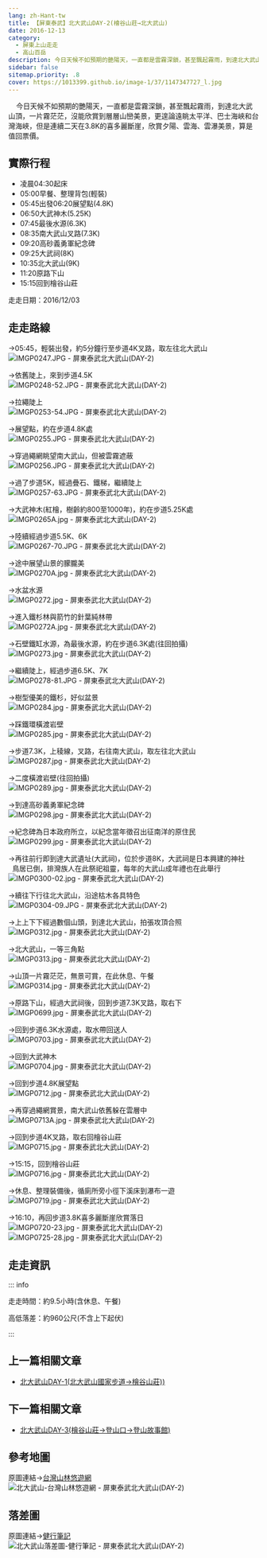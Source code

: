 ```yaml
---
lang: zh-Hant-tw
title: 【屏東泰武】北大武山DAY-2(檜谷山莊→北大武山)
date: 2016-12-13
category: 
  - 屏東上山走走
  - 高山百岳
description: 今日天候不如預期的艷陽天，一直都是雲霧深鎖，甚至飄起霧雨，到達北大武山頂，一片霧茫茫，沒能欣賞到層層山巒美景，更遑論遠眺太平洋、巴士海峽和台灣海峽，但是連續二天在3.8K的喜多麗斷崖，欣賞夕陽、雲海、雲瀑美景，算是值回票價。
sidebar: false
sitemap.priority: .8
cover: https://1013399.github.io/image-1/37/1147347727_l.jpg
---
```


    今日天候不如預期的艷陽天，一直都是雲霧深鎖，甚至飄起霧雨，到達北大武山頂，一片霧茫茫，沒能欣賞到層層山巒美景，更遑論遠眺太平洋、巴士海峽和台灣海峽，但是連續二天在3.8K的喜多麗斷崖，欣賞夕陽、雲海、雲瀑美景，算是值回票價。

<!-- more -->

## 實際行程
- 凌晨04:30起床
- 05:00早餐、整理背包(輕裝)
- 05:45出發06:20展望點(4.8K)
- 06:50大武神木(5.25K)
- 07:45最後水源(6.3K)
- 08:35南大武山叉路(7.3K)
- 09:20高砂義勇軍紀念碑
- 09:25大武祠(8K)
- 10:35北大武山(9K)
- 11:20原路下山
- 15:15回到檜谷山莊

走走日期：2016/12/03

## 走走路線
→05:45，輕裝出發，約5分鐘行至步道4K叉路，取左往北大武山  
![IMGP0247.JPG - 屏東泰武北大武山(DAY-2)](https://1013399.github.io/image-1/37/1147347135_l.jpg)

→依舊陡上，來到步道4.5K  
![IMGP0248-52.JPG - 屏東泰武北大武山(DAY-2)](https://1013399.github.io/image-1/37/1147346865_l.jpg)

→拉繩陡上  
![IMGP0253-54.JPG - 屏東泰武北大武山(DAY-2)](https://1013399.github.io/image-1/37/1147347726_l.jpg)

→展望點，約在步道4.8K處  
![IMGP0255.JPG - 屏東泰武北大武山(DAY-2)](https://1013399.github.io/image-1/37/1147346671_l.jpg)

→穿過繩網眺望南大武山，但被雲霧遮蔽  
![IMGP0256.JPG - 屏東泰武北大武山(DAY-2)](https://1013399.github.io/image-1/37/1147345980_l.jpg)

→過了步道5K，經過疊石、鐵梯，繼續陡上  
![IMGP0257-63.JPG - 屏東泰武北大武山(DAY-2)](https://1013399.github.io/image-1/37/1147347423_l.jpg)

→大武神木(紅檜，樹齡約800至1000年)，約在步道5.25K處  
![IMGP0265A.jpg - 屏東泰武北大武山(DAY-2)](https://1013399.github.io/image-1/37/1147347424_l.jpg)

→陸續經過步道5.5K、6K  
![IMGP0267-70.JPG - 屏東泰武北大武山(DAY-2)](https://1013399.github.io/image-1/37/1147347530_l.jpg)

→途中展望山景的朦朧美  
![IMGP0270A.jpg - 屏東泰武北大武山(DAY-2)](https://1013399.github.io/image-1/37/1147347727_l.jpg)

→水盆水源  
![IMGP0272.jpg - 屏東泰武北大武山(DAY-2)](https://1013399.github.io/image-1/37/1147346672_l.jpg)

→進入鐵杉林與箭竹的針葉純林帶  
![IMGP0272A.jpg - 屏東泰武北大武山(DAY-2)](https://1013399.github.io/image-1/37/1147346866_l.jpg)

→石壁鐵缸水源，為最後水源，約在步道6.3K處(往回拍攝)  
![IMGP0273.jpg - 屏東泰武北大武山(DAY-2)](https://1013399.github.io/image-1/37/1147348218_l.jpg)

→繼續陡上，經過步道6.5K、7K  
![IMGP0278-81.JPG - 屏東泰武北大武山(DAY-2)](https://1013399.github.io/image-1/37/1147345981_l.jpg)

→樹型優美的鐵杉，好似盆景  
![IMGP0284.jpg - 屏東泰武北大武山(DAY-2)](https://1013399.github.io/image-1/37/1147348220_l.jpg)

→踩鐵環橫渡岩壁  
![IMGP0285.jpg - 屏東泰武北大武山(DAY-2)](https://1013399.github.io/image-1/37/1147345982_l.jpg)

→步道7.3K，上稜線，叉路，右往南大武山，取左往北大武山  
![IMGP0287.jpg - 屏東泰武北大武山(DAY-2)](https://1013399.github.io/image-1/37/1147346796_l.jpg)

→二度橫渡岩壁(往回拍攝)  
![IMGP0289.jpg - 屏東泰武北大武山(DAY-2)](https://1013399.github.io/image-1/37/1147347137_l.jpg)

→到達高砂義勇軍紀念碑  
![IMGP0298.jpg - 屏東泰武北大武山(DAY-2)](https://1013399.github.io/image-1/37/1147347425_l.jpg)

→紀念碑為日本政府所立，以紀念當年徵召出征南洋的原住民  
![IMGP0299.jpg - 屏東泰武北大武山(DAY-2)](https://1013399.github.io/image-1/37/1147346797_l.jpg)

→再往前行即到達大武遺址(大武祠)，位於步道8K，大武祠是日本興建的神社  
  鳥居已倒，排灣族人在此祭祀祖靈，每年的大武山成年禮也在此舉行  
![IMGP0300-02.jpg - 屏東泰武北大武山(DAY-2)](https://1013399.github.io/image-1/37/1147347532_l.jpg)

→續往下行往北大武山，沿途枯木各具特色  
![IMGP0304-09.JPG - 屏東泰武北大武山(DAY-2)](https://1013399.github.io/image-1/37/1147346868_l.jpg)

→上上下下經過數個山頭，到達北大武山，拍張攻頂合照  
![IMGP0312.jpg - 屏東泰武北大武山(DAY-2)](https://1013399.github.io/image-1/37/1147347533_l.jpg)

→北大武山，一等三角點  
![IMGP0313.jpg - 屏東泰武北大武山(DAY-2)](https://1013399.github.io/image-1/37/1147345983_l.jpg)

→山頂一片霧茫茫，無景可賞，在此休息、午餐  
![IMGP0314.jpg - 屏東泰武北大武山(DAY-2)](https://1013399.github.io/image-1/37/1147348124_l.jpg)

→原路下山，經過大武祠後，回到步道7.3K叉路，取右下  
![IMGP0699.jpg - 屏東泰武北大武山(DAY-2)](https://1013399.github.io/image-1/37/1147347534_l.jpg)

→回到步道6.3K水源處，取水帶回送人  
![IMGP0703.jpg - 屏東泰武北大武山(DAY-2)](https://1013399.github.io/image-1/37/1147347140_l.jpg)

→回到大武神木  
![IMGP0704.jpg - 屏東泰武北大武山(DAY-2)](https://1013399.github.io/image-1/37/1147348126_l.jpg)

→回到步道4.8K展望點  
![IMGP0712.jpg - 屏東泰武北大武山(DAY-2)](https://1013399.github.io/image-1/37/1147348127_l.jpg)

→再穿過繩網賞景，南大武山依舊躲在雲層中  
![IMGP0713A.jpg - 屏東泰武北大武山(DAY-2)](https://1013399.github.io/image-1/37/1147348128_l.jpg)

→回到步道4K叉路，取右回檜谷山莊  
![IMGP0715.jpg - 屏東泰武北大武山(DAY-2)](https://1013399.github.io/image-1/37/1147347142_l.jpg)

→15:15，回到檜谷山莊  
![IMGP0716.jpg - 屏東泰武北大武山(DAY-2)](https://1013399.github.io/image-1/37/1147347248_l.jpg)

→休息、整理裝備後，循廁所旁小徑下溪床到瀑布一遊  
![IMGP0719.jpg - 屏東泰武北大武山(DAY-2)](https://1013399.github.io/image-1/37/1147348020_l.jpg)

→16:10，再回步道3.8K喜多麗斷崖欣賞落日  
![IMGP0720-23.jpg - 屏東泰武北大武山(DAY-2)](https://1013399.github.io/image-1/37/1147347144_l.jpg)  
![IMGP0725-28.jpg - 屏東泰武北大武山(DAY-2)](https://1013399.github.io/image-1/37/1147348130_l.jpg)

## 走走資訊
::: info

走走時間：約9.5小時(含休息、午餐)

高低落差：約960公尺(不含上下起伏)

:::


## 上一篇相關文章
- [北大武山DAY-1(北大武山國家步道→檜谷山莊))](/posts/post-38-2016-12-12.md)  

## 下一篇相關文章
- [北大武山DAY-3(檜谷山莊→登山口→登山故事館)](/posts/post-36-2016-12-16.md)

## 參考地圖
原圖連結→[台灣山林悠遊網](http://recreation.forest.gov.tw/rt/RT_2_1.aspx?TR_ID=119)  
![北大武山-台灣山林悠遊網 - 屏東泰武北大武山(DAY-2)](https://1013399.github.io/image-1/37/1147347732_l.jpg)

## 落差圖
原圖連結→[健行筆記](http://tw.hiking.biji.co/index.php?q=news&act=info&id=2642)  
![北大武山落差圖-健行筆記 - 屏東泰武北大武山(DAY-2)](https://1013399.github.io/image-1/37/1147347434_l.jpg)